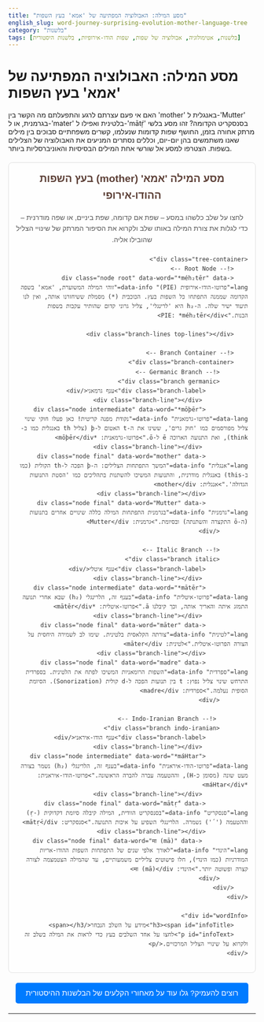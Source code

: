 ```yaml
---
title: "מסע המילה: האבולוציה המפתיעה של 'אמא' בעץ השפות"
english_slug: word-journey-surprising-evolution-mother-language-tree
category: "בלשנות"
tags: [בלשנות, אטימולוגיה, אבולוציה של שפות, שפות הודו-אירופיות, בלשנות היסטורית]
---
```

# מסע המילה: האבולוציה המפתיעה של 'אמא' בעץ השפות

האם אי פעם עצרתם לרגע והתפעלתם מה הקשר בין 'mother' באנגלית ל-'Mutter' בגרמנית, או ל-'mater' בלטינית ואפילו ל-'mātṛ́' בסנסקריט הקדומה? זהו מסע בלשי מרתק אחורה בזמן, החושף שפות קדומות שנעלמו, קשרים משפחתיים סבוכים בין מילים שאנו משתמשים בהן יום-יום, וכללים נסתרים המניעים את האבולוציה של הצלילים בשפות. הצטרפו למסע אל שורשי אחת המילים הבסיסיות והאוניברסליות ביותר.

<div id="languageTreeApp">
    <h2>מסע המילה 'אמא' (mother) בעץ השפות ההודו-אירופי</h2>
    <p class="intro-text">לחצו על שלב כלשהו במסע – שפת אם קדומה, שפת ביניים, או שפה מודרנית – כדי לגלות את צורת המילה באותו שלב ולקרוא את הסיפור המרתק של שינויי הצליל שהובילו אליה.</p>

    <div class="tree-container">
        <!-- Root Node -->
        <div class="node root" data-word="*méh₂tēr" data-lang="פרוטו-הודו-אירופית (PIE)" data-info="זוהי המילה המשוערת, 'אמא' בשפה הקדומה שממנה התפתחו כל השפות בעץ. הכוכבית (*) מסמלת ששיחזרנו אותה, ואין לנו תיעוד ישיר שלה. ה-h₂ היא 'לרינגלי', צליל גרוני קדום שהותיר עקבות בשפות הבנות.">PIE: *méh₂tēr</div>

        <div class="branch-lines top-lines"></div>

        <!-- Branch Container -->
        <div class="branch-container">
            <!-- Germanic Branch -->
            <div class="branch germanic">
                <div class="branch-label">ענף גרמאני</div>
                 <div class="branch-line"></div>
                <div class="node intermediate" data-word="*mōþēr" data-lang="פרוטו-גרמאנית" data-info="נקודת מפנה קריטית! כאן פעלו חוקי שינוי צליל מפורסמים כמו 'חוק גרים', ששינו את ה-t האטום ל-þ (צליל th באנגלית כמו ב-think), ואת התנועה הארוכה ē ל-ō.">פרוטו-גרמאנית: *mōþēr</div>
                 <div class="branch-line"></div>
                <div class="node final" data-word="mother" data-lang="אנגלית" data-info="המשך התפתחות הצלילים: ה-þ הפכה ל-th הקולית (כמו ב-this) באנגלית מודרנית, והתנועות המשיכו להשתנות בתהליכים כמו 'הסטת התנועות הגדולה'.">אנגלית: mother</div>
                <div class="branch-line"></div>
                <div class="node final" data-word="Mutter" data-lang="גרמנית" data-info="בגרמנית התפתחות המילה כללה שינויים אחרים בתנועות (ה-ō התקצרה והשתנתה) ובסיומת.">גרמנית: Mutter</div>
            </div>

            <!-- Italic Branch -->
            <div class="branch italic">
                <div class="branch-label">ענף איטלי</div>
                 <div class="branch-line"></div>
                <div class="node intermediate" data-word="*mātēr" data-lang="פרוטו-איטלית" data-info="בענף זה, הלרינגלי (h₂) שבא אחרי תנועה התמזג איתה והאריך אותה, וכך קיבלנו ā.">פרוטו-איטלית: *mātēr</div>
                 <div class="branch-line"></div>
                <div class="node final" data-word="māter" data-lang="לטינית" data-info="צורתה הקלאסית בלטינית. שימו לב לשמירה היחסית על הצורה הפרוטו-איטלית.">לטינית: māter</div>
                <div class="branch-line"></div>
                <div class="node final" data-word="madre" data-lang="ספרדית" data-info="השפות הרומאניות המשיכו לפתח את הלטינית. בספרדית התרחש שינוי צליל נפוץ: t בין תנועות הפכה ל-d קולית (Sonorization). הסיומת הסופית נעלמה.">ספרדית: madre</div>
            </div>

             <!-- Indo-Iranian Branch -->
            <div class="branch indo-iranian">
                <div class="branch-label">ענף הודו-איראני</div>
                 <div class="branch-line"></div>
                <div class="node intermediate" data-word="*máHtar" data-lang="פרוטו-הודו-איראנית" data-info="בענף זה, הלרינגלי (h₂) נשמר בצורה מעט שונה (מסומן כ-H), וההטעמה עברה להברה הראשונה.">פרוטו-הודו-איראנית: *máHtar</div>
                 <div class="branch-line"></div>
                <div class="node final" data-word="mātṛ́" data-lang="סנסקריט" data-info="בסנסקריט הוודית, המילה קיבלה סיומת דקדוקית (-ṛ) וההטעמה ('´') נשמרה. הלרינגלי השפיע על איכות התנועה.">סנסקריט: mātṛ́</div>
                <div class="branch-line"></div>
                 <div class="node final" data-word="मा (mā)" data-lang="הינדי" data-info="לאורך אלפי שנים של התפתחות השפות ההודו-אריות המודרניות (כמו הינדי), חלו פישוטים צליליים משמעותיים, עד שהמילה הצטמצמה לצורה קצרה ופשוטה יותר.">הינדי: मा (mā)</div>
            </div>
        </div>
    </div>

    <div id="wordInfo">
        <h3><span id="infoTitle">מידע על השלב הנבחר</span></h3>
        <p id="infoText">לחצו על אחד השלבים בעץ כדי לראות את המילה בשלב זה ולקרוא על שינויי הצליל המרכזיים.</p>
    </div>
</div>

<style>
:root {
    --color-background: #fefefe;
    --color-border: #e0e0e0;
    --color-text: #333;
    --color-root: #795548; /* Brown */
    --color-intermediate: #A1887F; /* Lighter Brown */
    --color-final: #FFC107; /* Amber */
    --color-info-bg: #E1F5FE; /* Light Blue */
    --color-highlight: #03A9F4; /* Blue */
    --color-lines: #BCAAA4; /* Muted Brown/Grey */
    --border-radius: 8px;
    --padding-medium: 15px;
    --padding-small: 8px;
    --margin-medium: 20px;
    --transition-speed: 0.3s;
}

#languageTreeApp {
    font-family: 'Arial', sans-serif;
    line-height: 1.6;
    margin-top: var(--margin-medium);
    padding: var(--padding-medium);
    border: 1px solid var(--color-border);
    border-radius: var(--border-radius);
    background-color: var(--color-background);
    color: var(--color-text);
    direction: rtl; /* Added for RTL layout */
    text-align: right; /* Added for RTL text alignment */
    overflow: hidden; /* Needed for line drawing */
    position: relative;
}

#languageTreeApp h2 {
    text-align: center;
    color: #5D4037; /* Darker Brown */
    margin-top: 0;
}

.intro-text {
    text-align: center;
    color: #555;
    margin-bottom: var(--margin-medium);
}

.tree-container {
    display: flex;
    flex-direction: column;
    align-items: center;
    padding: 0 var(--padding-medium); /* Reduce padding to allow lines space */
    position: relative;
}

/* Lines connecting root to branches */
.branch-lines.top-lines {
    position: absolute;
    top: 80px; /* Position below the root node */
    left: 0;
    right: 0;
    height: 30px; /* Height of the connecting lines */
    display: flex;
    justify-content: center;
    z-index: 1; /* Below nodes */
}

.branch-lines.top-lines::before,
.branch-lines.top-lines::after {
    content: '';
    position: absolute;
    bottom: 0;
    width: 2px;
    background-color: var(--color-lines);
    height: 100%;
}
.branch-lines.top-lines::before { left: 30%; } /* Position adjusted for RTL */
.branch-lines.top-lines::after { right: 30%; } /* Position adjusted for RTL */

/* Horizontal line connecting branch vertical lines */
.branch-lines.top-lines::after { /* Reusing after for the horizontal line */
    content: '';
    position: absolute;
    bottom: 0;
    left: 30%; /* Start from left vertical line */
    right: 30%; /* End at right vertical line */
    height: 2px;
    background-color: var(--color-lines);
}


.node {
    background-color: var(--color-intermediate);
    color: white;
    border: 1px solid rgba(0,0,0,0.1);
    border-radius: var(--border-radius);
    padding: var(--padding-small) 12px;
    margin: 10px 0;
    cursor: pointer;
    transition: all var(--transition-speed) ease;
    text-align: center;
    min-width: 160px;
    box-shadow: 2px 2px 5px rgba(0,0,0,0.2);
    position: relative; /* For lines */
    z-index: 2; /* Above lines */
    font-weight: bold;
}

.node.root {
    background-color: var(--color-root);
    font-size: 1.1em;
}

.node.final {
    background-color: var(--color-final);
    color: #333;
    font-weight: normal;
}

.node:hover {
    transform: translateY(-3px);
    box-shadow: 4px 4px 10px rgba(0,0,0,0.3);
}

.node.active-node,
.node.path-active {
    outline: 3px solid var(--color-highlight);
    transform: scale(1.05);
    box-shadow: 4px 4px 10px rgba(0,0,0,0.3);
}

/* Lines connecting nodes within branches */
.branch-line {
    width: 2px;
    height: 15px; /* Height of the line between nodes */
    background-color: var(--color-lines);
    margin: -5px auto; /* Adjust margin to position line correctly */
    z-index: 1;
}
.branch-line:last-of-type {
    height: 0; /* No line after the last node in a branch */
    margin: 0;
}

.branch-container {
    display: flex;
    justify-content: center;
    width: 100%;
    margin-top: 20px; /* Adjust based on top-lines height */
    z-index: 1;
}

.branch {
    display: flex;
    flex-direction: column;
    align-items: center;
    margin: 0 25px; /* More space between branches */
    position: relative;
}

.branch-label {
    font-weight: bold;
    margin-bottom: 10px;
    padding: 5px 12px;
    background-color: #f0f0f0;
    border-radius: 4px;
    border: 1px solid var(--color-border);
    color: #555;
    z-index: 2; /* Above lines */
}


#wordInfo {
    margin-top: var(--margin-medium);
    padding: var(--padding-medium);
    border: 1px solid var(--color-highlight);
    border-radius: var(--border-radius);
    background-color: var(--color-info-bg);
    min-height: 100px; /* Increased height */
    direction: rtl;
    text-align: right;
    opacity: 1;
    transition: opacity var(--transition-speed) ease;
}

#wordInfo h3 {
    margin-top: 0;
    color: var(--color-highlight);
    border-bottom: 2px solid var(--color-highlight);
    padding-bottom: var(--padding-small);
    margin-bottom: var(--padding-small);
}

#wordInfo p {
    margin: 0;
}


#toggleExplanation {
    display: block;
    margin: var(--margin-medium) auto;
    padding: 12px 20px;
    font-size: 1.1em;
    cursor: pointer;
    background-color: #007bff;
    color: white;
    border: none;
    border-radius: 5px;
    transition: background-color var(--transition-speed) ease;
}

#toggleExplanation:hover {
    background-color: #0056b3;
}

.hidden {
    display: none;
}

/* Basic responsiveness */
@media (max-width: 768px) {
    .branch-container {
        flex-direction: column;
        align-items: center;
    }

    .branch {
        margin: var(--margin-medium) 0;
    }

    .branch-lines.top-lines {
         display: none; /* Hide complex lines on small screens */
    }
     .branch .branch-line {
        height: 20px; /* Add space between nodes when stacked */
    }
    .node {
        min-width: 80%; /* Make nodes wider on small screens */
    }
}

</style>

<button id="toggleExplanation">רוצים להעמיק? גלו עוד על מאחורי הקלעים של הבלשנות ההיסטורית</button>

<div id="explanation" class="hidden">
    <h2>הסבר מפורט: הצצה אל מעבדות הבלשנות ההיסטורית</h2>

    <h3>פרוטו-הודו-אירופית (PIE): שפת האם האגדית</h3>
    דמיינו עולם שבו אבותינו הקדמונים דיברו כולם בשפה אחת! זוהי השפה הפרוטו-הודו-אירופית (PIE). בלשנים אינם יודעים בדיוק היכן או מתי היא דוברה (ההערכות נעות בין 4,000 ל-8,000 שנה לפני הספירה), אך על בסיס דמיון שיטתי ועקבי במילים ובדקדוק בין שפות שונות לגמרי הנפוצות כיום באירופה, דרום-מערב אסיה והודו, הם שיחזרו את השפה הזו. זה כמו לשחזר שלד של דינוזאור – אין לנו את היצור החי, אבל מהעצמות (המילים והדקדוק בשפות המודרניות) אנחנו יכולים לבנות מודל סביר של איך הוא נראה (איך השפה נשמעה ותפקדה).

    <h3>שיטת ההשוואה: הפאזל הבלשי</h3>
    איך עושים את זה? באמצעות 'שיטת ההשוואה'. בלשנים לוקחים מילים דומות במשמעותן בשפות אחיות (שפות מאותה משפחה, כמו mother, Mutter, madre) ומשווים את הצלילים שלהן. הם מחפשים 'שינויי צליל קבועים' – דפוסים שחוזרים על עצמם שוב ושוב במילים שונות. לדוגמה, אם הם רואים שוב ושוב שצליל 'p' בשפת מקור כלשהי הפך ל-'f' בחלק מהשפות הבנות, ול-'p' או 'v' באחרות, הם יכולים להשתמש בדפוס הזה כדי לשחזר מילים אחרות ואת הצלילים המקוריים שלהן בשפת האם. זה קצת כמו לשבור קוד.

    <h3>עץ המשפחה ההודו-אירופי: סיפור ההתפצלות הגדול</h3>
    משפחת השפות ההודו-אירופית היא עצומה, עם היסטוריה סוערת של נדידה, התפצלות ומגעים. הענפים המרכזיים ששורדים עד היום כוללים את:
    *   **הענף הגרמאני:** השפות החזקות שלו הן אנגלית, גרמנית, הולנדית, והשפות הסקנדינביות (שוודית, נורווגית, דנית). מאפיין בולט של הענף הוא 'חוק גרים' שהזכרנו, ששינה מערכות עיצורים שלמות.
    *   **הענף האיטלי:** ממנו צמחה הלטינית, שהפכה לשפות הרומאניות המוכרות (ספרדית, צרפתית, איטלקית, פורטוגזית, רומנית) כשהאימפריה הרומית התפשטה ושפתה השתנתה מקומית.
    *   **הענף ההודו-איראני:** הגדול ביותר מבחינת מספר הדוברים, ומתפצל לשניים: הודו-ארי (סנסקריט - שפת קודש הינדית עתיקה, הינדי, אורדו, בנגלית, פנג'אבי ועוד) ואיראני (פרסית, כורדית, פשטו, בלוצ'י).
    ישנם ענפים נוספים כמו הסלאבי (רוסית, פולנית, צ'כית), ההלני (יוונית), הקלטי (אירית, וולשית), הבלטי (ליטאית, לטבית) וענפים כמו אלבנית וארמנית שהם יחידים במינם. כל ענף עבר מסע משלו של שינויים וחידושים.

    <h3>שינויי צליל קבועים: איך שפות 'זזות'</h3>
    הקסם של הבלשנות ההיסטורית טמון בזיהוי ששינויי צליל אינם כאוטיים. הם פועלים לפי כללים, גם אם מורכבים. 'חוק גרים' הוא רק דוגמה אחת; ישנם עשרות ומאות שינויים כאלה שתועדו ושימשו לשחזור. לדוגמה, למה 'דנטל' (קשור לשן) באנגלית ולמה 'שן' בעברית? אין קשר גנטי. אבל למה 'dental' ו-'diente' בספרדית קשורות ל-'dens' בלטינית ול-'odontos' ביוונית ול-'dant' בסנסקריט? כי הן ירשו את המילה משפת אם משותפת (*dent- ב-PIE), ושינו אותה לפי הכללים הספציפיים של כל שפה. זה מדהים לראות איך אותה מילה בסיסית עברה טרנספורמציות שונות ומשונות במסעותיה הלשוניים.

    <h3>למה האחים דומים יותר מהדודנים?</h3>
    למה אנגלית וגרמנית דומות זו לזו יותר מאשר אנגלית וסנסקריט? כי אנגלית וגרמנית התפצלו משפת ביניים משותפת קרובה יותר בזמן (פרוטו-גרמאנית) לאחר שהתפצלו מהמקור הרחוק יותר (PIE). במהלך תקופת הביניים הזו, הן עברו יחד שינויים רבים (כמו חוק גרים) שהבדילו אותן משפות בענפים אחרים. לכן, הן חולקות אוצר מילים ודפוסים דקדוקיים רבים יותר זו עם זו. זה בדיוק כמו שאתם דומים יותר לאחיכם (שהתפצלתם מהורים משותפים לא מזמן היסטורית) מאשר לבני דודכם (שהתפצלתם מסבים משותפים לפני דורות רבים יותר).

</div>

<script>
document.addEventListener('DOMContentLoaded', function() {
    const nodes = document.querySelectorAll('#languageTreeApp .node');
    const infoText = document.getElementById('infoText');
    const infoTitle = document.getElementById('infoTitle');
    const explanationDiv = document.getElementById('explanation');
    const toggleButton = document.getElementById('toggleExplanation');
    const infoBox = document.getElementById('wordInfo');

    // Function to clear active/path highlighting
    function clearHighlights() {
        nodes.forEach(n => {
            n.classList.remove('active-node');
            n.classList.remove('path-active');
        });
         document.querySelectorAll('.branch-line').forEach(line => {
            line.classList.remove('path-active');
        });
    }

    // Function to highlight the path from clicked node to root
    function highlightPath(clickedNode) {
        let currentNode = clickedNode;
        clearHighlights();
        clickedNode.classList.add('active-node'); // Highlight the clicked node specifically

        // Traverse up the tree structure
        while (currentNode) {
            currentNode.classList.add('path-active');

            // Find the connecting line *above* the current node
            // This logic is simplified and relies on the structure: node -> branch-line -> node etc.
            // We need to find the line that logically connects TO this node from its parent branch.
            // This is tricky with the current simple pseudo-element/div lines.
            // A simpler approach is to highlight all nodes/lines in the branch and the parent connection.
            // Let's simplify path highlighting to just highlighting all nodes/lines in the selected *branch* plus the root connection.

             const parentBranch = currentNode.closest('.branch');
             if (parentBranch) {
                 parentBranch.querySelectorAll('.node').forEach(n => n.classList.add('path-active'));
                 parentBranch.querySelectorAll('.branch-line').forEach(line => line.classList.add('path-active'));
                 // Check if this branch's parent is the root (visually connected)
                 if (parentBranch.classList.contains('germanic') || parentBranch.classList.contains('italic') || parentBranch.classList.contains('indo-iranian')) {
                      document.querySelector('.node.root').classList.add('path-active');
                      document.querySelectorAll('.branch-lines.top-lines > *').forEach(line => line.classList.add('path-active')); // Highlight top lines
                 }
             } else if (currentNode.classList.contains('root')) {
                  currentNode.classList.add('path-active');
             }


            // Break the loop as we are not doing true upward traversal with current structure
            break;
        }
         // Ensure the clicked node remains 'active' even if 'path-active' is added
         clickedNode.classList.add('active-node');
    }


    nodes.forEach(node => {
        node.addEventListener('click', function() {
            const word = this.getAttribute('data-word');
            const lang = this.getAttribute('data-lang');
            const info = this.getAttribute('data-info');

            // Add a slight fade effect to info box
            infoBox.style.opacity = 0;
            setTimeout(() => {
                infoTitle.textContent = `מידע על השלב: ${lang}`;
                infoText.innerHTML = `<strong>צורת המילה:</strong> ${word}<br><br>${info}`;
                infoBox.style.opacity = 1;
            }, 200); // Fade in after 200ms


            highlightPath(this); // Highlight the path
        });
    });

    // Toggle explanation visibility
    toggleButton.addEventListener('click', function() {
        explanationDiv.classList.toggle('hidden');
        if (explanationDiv.classList.contains('hidden')) {
            toggleButton.textContent = 'רוצים להעמיק? גלו עוד על מאחורי הקלעים של הבלשנות ההיסטורית';
        } else {
            toggleButton.textContent = 'הסתר הסבר מפורט';
        }
    });

     // Trigger click on the root node initially to show its info and highlight it
     const rootNode = document.querySelector('.node.root');
     if (rootNode) {
         rootNode.click();
     }

    // Optional: Add a subtle animation to nodes on load (fade in/slide up)
    // This is commented out as it adds complexity and might break the minimal structure
    /*
    nodes.forEach((node, index) => {
        node.style.opacity = 0;
        node.style.transform = 'translateY(20px)';
        setTimeout(() => {
            node.style.transition = 'opacity 0.5s ease-out, transform 0.5s ease-out';
            node.style.opacity = 1;
            node.style.transform = 'translateY(0)';
        }, index * 50); // Stagger the animation
    });
    */
});
</script>
---
```